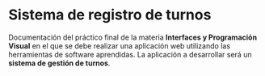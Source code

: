 # Sistema de registro de turnos
Documentación del práctico final de la materia **Interfaces y Programación Visual** en el que se debe realizar una aplicación web utilizando las herramientas de software aprendidas. La aplicación a desarrollar será un **sistema de gestión de turnos**.
